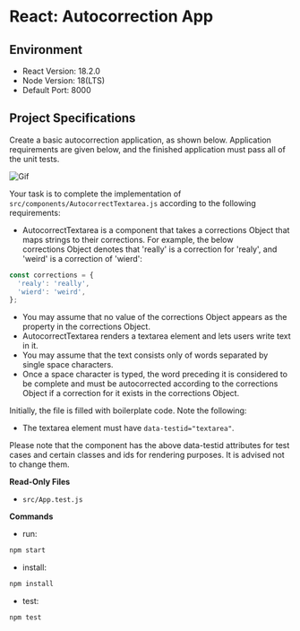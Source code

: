 # React: Autocorrection App

## Environment 

- React Version: 18.2.0
- Node Version: 18(LTS)
- Default Port: 8000

## Project Specifications 

Create a basic autocorrection application, as shown below. Application requirements are given below, and the finished application must pass all of the unit tests.

![Gif](https://hrcdn.net/s3_pub/istreet-assets/776SJzqheIQd4c0r6b7_ig/autocorrection.gif)

Your task is to complete the implementation of `src/components/AutocorrectTextarea.js` according to the following requirements:

- AutocorrectTextarea is a component that takes a corrections Object that maps strings to their corrections. For example, the below corrections Object denotes that 'really' is a correction for 'realy', and 'weird' is a correction of 'wierd':
```javascript
const corrections = {
  'realy': 'really',
  'wierd': 'weird',
};
```
- You may assume that no value of the corrections Object appears as the property in the corrections Object.
- AutocorrectTextarea renders a textarea element and lets users write text in it.
- You may assume that the text consists only of words separated by single space characters.
- Once a space character is typed, the word preceding it is considered to be complete and must be autocorrected according to the corrections Object if a correction for it exists in the corrections Object.

Initially, the file is filled with boilerplate code. Note the following:

- The textarea element must have `data-testid="textarea"`.

Please note that the component has the above data-testid attributes for test cases and certain classes and ids for rendering purposes. It is advised not to change them.

**Read-Only Files**
- `src/App.test.js`

**Commands**
- run: 
```bash
npm start
```
- install: 
```bash
npm install
```
- test: 
```bash
npm test
```
